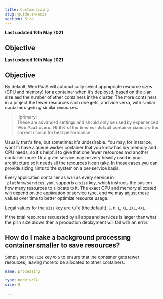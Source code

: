 ```yaml
---
title: Custom sizing
slug: guide.en-asia
section: Size
---
```


**Last updated 10th May 2021**



## Objective  

**Last updated 10th May 2021**



## Objective  

By default, Web PaaS will automatically select appropriate resource sizes (CPU and memory) for a container when it's deployed, based on the plan size and the number of other containers in the cluster.  The more containers in a project the fewer resources each one gets, and vice versa, with similar containers getting similar resources.

> [!primary]  
> These are advanced settings and should only be used by experienced Web PaaS users.  99.9% of the time our default container sizes are the correct choice for best performance.
> 

Usually that's fine, but sometimes it's undesirable.  You may, for instance, want to have a queue worker container that you know has low memory and CPU needs, so it's helpful to give that one fewer resources and another container more.  Or a given service may be very heavily used in your architecture so it needs all the resources it can take.  In those cases you can provide sizing hints to the system on a per-service basis.

Every application container as well as every service in `.platform/services.yaml` supports a `size` key, which instructs the system how many resources to allocate to it.  The exact CPU and memory allocated will depend on the application or service type, and we may adjust these values over time to better optimize resource usage.

Legal values for the `size` key are `AUTO` (the default), `S`, `M`, `L`, `XL`, `2XL`, `4XL`.

If the total resources requested by all apps and services is larger than what the plan size allows then a production deployment will fail with an error.



## How do I make a background processing container smaller to save resources?

Simply set the `size` key to `S` to ensure that the container gets fewer resources, leaving more to be allocated to other containers.

```yaml
name: processing

type: nodejs:14
size: S

...
```
